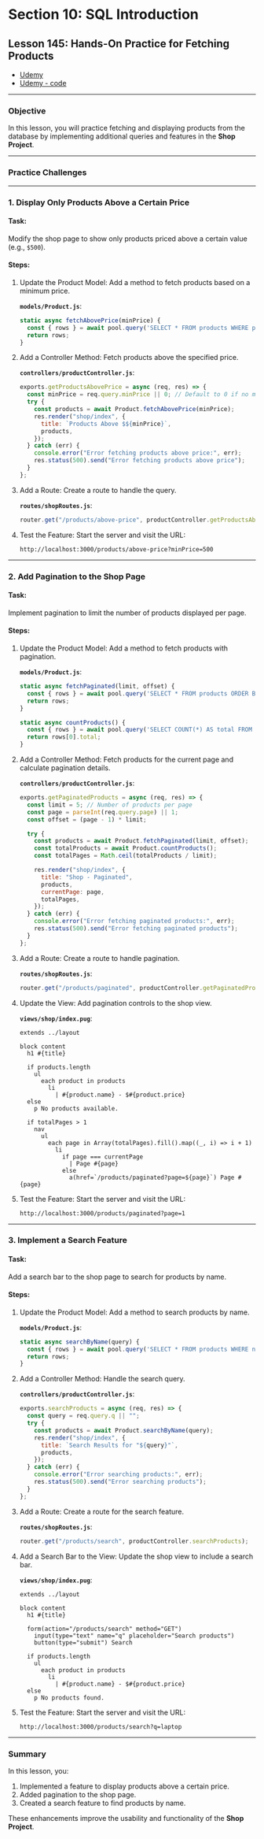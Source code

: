 # Section 10: SQL Introduction

## **Lesson 145: Hands-On Practice for Fetching Products**

- [Udemy](https://www.udemy.com/course/nodejs-the-complete-guide/learn/lecture/11738972#overview)
- [Udemy - code](code/02-fetching-products-time-to-practice.zip)

---

### **Objective**

In this lesson, you will practice fetching and displaying products from the database by implementing additional queries and features in the **Shop Project**.

---

### **Practice Challenges**

---

### **1. Display Only Products Above a Certain Price**

#### **Task**:

Modify the shop page to show only products priced above a certain value (e.g., `$500`).

#### **Steps**:

1. Update the Product Model:
   Add a method to fetch products based on a minimum price.

   **`models/Product.js`**:

   ```javascript
   static async fetchAbovePrice(minPrice) {
     const { rows } = await pool.query('SELECT * FROM products WHERE price > $1 ORDER BY price DESC', [minPrice]);
     return rows;
   }
   ```

2. Add a Controller Method:
   Fetch products above the specified price.

   **`controllers/productController.js`**:

   ```javascript
   exports.getProductsAbovePrice = async (req, res) => {
     const minPrice = req.query.minPrice || 0; // Default to 0 if no minPrice is provided
     try {
       const products = await Product.fetchAbovePrice(minPrice);
       res.render("shop/index", {
         title: `Products Above $${minPrice}`,
         products,
       });
     } catch (err) {
       console.error("Error fetching products above price:", err);
       res.status(500).send("Error fetching products above price");
     }
   };
   ```

3. Add a Route:
   Create a route to handle the query.

   **`routes/shopRoutes.js`**:

   ```javascript
   router.get("/products/above-price", productController.getProductsAbovePrice);
   ```

4. Test the Feature:
   Start the server and visit the URL:
   ```
   http://localhost:3000/products/above-price?minPrice=500
   ```

---

### **2. Add Pagination to the Shop Page**

#### **Task**:

Implement pagination to limit the number of products displayed per page.

#### **Steps**:

1. Update the Product Model:
   Add a method to fetch products with pagination.

   **`models/Product.js`**:

   ```javascript
   static async fetchPaginated(limit, offset) {
     const { rows } = await pool.query('SELECT * FROM products ORDER BY created_at DESC LIMIT $1 OFFSET $2', [limit, offset]);
     return rows;
   }

   static async countProducts() {
     const { rows } = await pool.query('SELECT COUNT(*) AS total FROM products');
     return rows[0].total;
   }
   ```

2. Add a Controller Method:
   Fetch products for the current page and calculate pagination details.

   **`controllers/productController.js`**:

   ```javascript
   exports.getPaginatedProducts = async (req, res) => {
     const limit = 5; // Number of products per page
     const page = parseInt(req.query.page) || 1;
     const offset = (page - 1) * limit;

     try {
       const products = await Product.fetchPaginated(limit, offset);
       const totalProducts = await Product.countProducts();
       const totalPages = Math.ceil(totalProducts / limit);

       res.render("shop/index", {
         title: "Shop - Paginated",
         products,
         currentPage: page,
         totalPages,
       });
     } catch (err) {
       console.error("Error fetching paginated products:", err);
       res.status(500).send("Error fetching paginated products");
     }
   };
   ```

3. Add a Route:
   Create a route to handle pagination.

   **`routes/shopRoutes.js`**:

   ```javascript
   router.get("/products/paginated", productController.getPaginatedProducts);
   ```

4. Update the View:
   Add pagination controls to the shop view.

   **`views/shop/index.pug`**:

   ```pug
   extends ../layout

   block content
     h1 #{title}

     if products.length
       ul
         each product in products
           li
             | #{product.name} - $#{product.price}
     else
       p No products available.

     if totalPages > 1
       nav
         ul
           each page in Array(totalPages).fill().map((_, i) => i + 1)
             li
               if page === currentPage
                 | Page #{page}
               else
                 a(href=`/products/paginated?page=${page}`) Page #{page}
   ```

5. Test the Feature:
   Start the server and visit the URL:
   ```
   http://localhost:3000/products/paginated?page=1
   ```

---

### **3. Implement a Search Feature**

#### **Task**:

Add a search bar to the shop page to search for products by name.

#### **Steps**:

1. Update the Product Model:
   Add a method to search products by name.

   **`models/Product.js`**:

   ```javascript
   static async searchByName(query) {
     const { rows } = await pool.query('SELECT * FROM products WHERE name ILIKE $1', [`%${query}%`]);
     return rows;
   }
   ```

2. Add a Controller Method:
   Handle the search query.

   **`controllers/productController.js`**:

   ```javascript
   exports.searchProducts = async (req, res) => {
     const query = req.query.q || "";
     try {
       const products = await Product.searchByName(query);
       res.render("shop/index", {
         title: `Search Results for "${query}"`,
         products,
       });
     } catch (err) {
       console.error("Error searching products:", err);
       res.status(500).send("Error searching products");
     }
   };
   ```

3. Add a Route:
   Create a route for the search feature.

   **`routes/shopRoutes.js`**:

   ```javascript
   router.get("/products/search", productController.searchProducts);
   ```

4. Add a Search Bar to the View:
   Update the shop view to include a search bar.

   **`views/shop/index.pug`**:

   ```pug
   extends ../layout

   block content
     h1 #{title}

     form(action="/products/search" method="GET")
       input(type="text" name="q" placeholder="Search products")
       button(type="submit") Search

     if products.length
       ul
         each product in products
           li
             | #{product.name} - $#{product.price}
     else
       p No products found.
   ```

5. Test the Feature:
   Start the server and visit the URL:
   ```
   http://localhost:3000/products/search?q=laptop
   ```

---

### **Summary**

In this lesson, you:

1. Implemented a feature to display products above a certain price.
2. Added pagination to the shop page.
3. Created a search feature to find products by name.

These enhancements improve the usability and functionality of the **Shop Project**.
